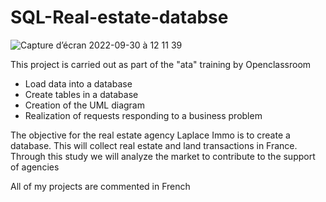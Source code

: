 # SQL-Real-estate-databse
![Capture d’écran 2022-09-30 à 12 11 39](https://user-images.githubusercontent.com/100412577/193248112-034d2935-aacb-4f32-a310-f584d7c02a75.png)


This project is carried out as part of the "ata" training by Openclassroom

- Load data into a database
- Create tables in a database
- Creation of the UML diagram
- Realization of requests responding to a business problem

The objective for the real estate agency Laplace Immo is to create a database. This will collect real estate and land transactions in France. Through this study we will analyze the market to contribute to the support of agencies

All of my projects are commented in French
